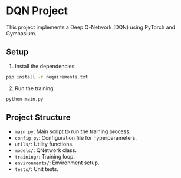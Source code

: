 # DQN Project

This project implements a Deep Q-Network (DQN) using PyTorch and Gymnasium.

## Setup

1. Install the dependencies:
```bash
pip install -r requirements.txt
```

2. Run the training:
```bash
python main.py
```

## Project Structure

- `main.py`: Main script to run the training process.
- `config.py`: Configuration file for hyperparameters.
- `utils/`: Utility functions.
- `models/`: QNetwork class.
- `training/`: Training loop.
- `environments/`: Environment setup.
- `tests/`: Unit tests.
